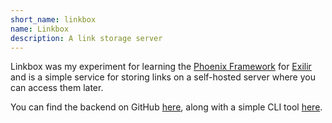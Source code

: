 ```yaml
---
short_name: linkbox
name: Linkbox
description: A link storage server
---
```


Linkbox was my experiment for learning the [Phoenix Framework](https://phoenixframework.org) for [Exilir](https://elixir-lang.org) and is a simple service
for storing links on a self-hosted server where you can access them later.

You can find the backend on GitHub [here](https://github.com/ashisbored/linkbox-backend), along with a simple CLI tool [here](https://github.com/ashisbored/linkbox-cli).
